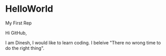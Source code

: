 # HelloWorld

My First Rep

Hi GitHub,

I am Dinesh, I would like to learn coding.
I beleive "There no wrong time to do the right thing".


